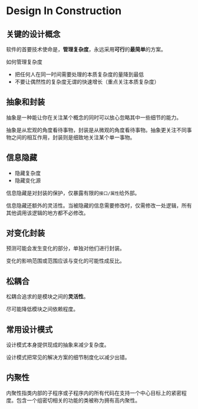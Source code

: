 # Design In Construction

## 关键的设计概念

软件的首要技术使命是，**管理复杂度**，永远采用**可行**的**最简单**的方案。

如何管理复杂度
- 把任何人在同一时间需要处理的本质复杂度的量降到最低
- 不要让偶然性的复杂度无谓的快速增长（重点关注本质复杂度）

## 抽象和封装

抽象是一种能让你在关注某个概念的同时可以放心忽略其中一些细节的能力。

抽象是从宏观的角度看待事物，封装是从微观的角度看待事物。抽象更关注不同事物之间的相互作用，封装则是细致地关注某个单一事物。

## 信息隐藏
- 隐藏复杂度
- 隐藏变化源

信息隐藏是对封装的保护，仅暴露有限的`接口/属性`给外部。

信息隐藏还额外的灵活性。当被隐藏的信息需要修改时，仅需修改一处逻辑，所有其他调用该逻辑的地方都不必修改。

## 对变化封装

预测可能会发生变化的部分，单独对他们进行封装。

变化的影响范围或范围应该与变化的可能性成反比。

## 松耦合

松耦合追求的是模块之间的**灵活性**。

尽可能降低模块之间依赖程度。

## 常用设计模式

设计模式本身提供现成的抽象来减少复杂度。

设计模式把常见的解决方案的细节制度化以减少出错。

## 内聚性

内聚性指类内部的子程序或子程序内的所有代码在支持一个中心目标上的紧密程度。包含一个组密切相关的功能的类被称为拥有高内聚性。
